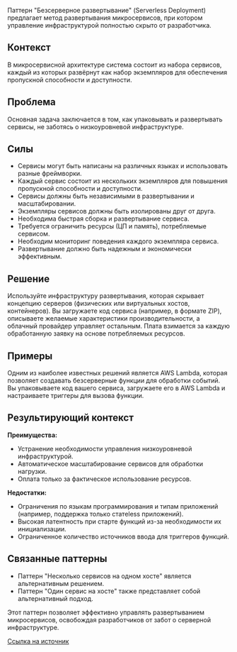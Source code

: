 Паттерн "Безсерверное развертывание" (Serverless Deployment) предлагает метод развертывания микросервисов, при котором управление инфраструктурой полностью скрыто от разработчика.

## Контекст

В микросервисной архитектуре система состоит из набора сервисов, каждый из которых развёрнут как набор экземпляров для обеспечения пропускной способности и доступности.

## Проблема

Основная задача заключается в том, как упаковывать и развертывать сервисы, не заботясь о низкоуровневой инфраструктуре.

## Силы

- Сервисы могут быть написаны на различных языках и использовать разные фреймворки.
- Каждый сервис состоит из нескольких экземпляров для повышения пропускной способности и доступности.
- Сервисы должны быть независимыми в развертывании и масштабировании.
- Экземпляры сервисов должны быть изолированы друг от друга.
- Необходима быстрая сборка и развертывание сервиса.
- Требуется ограничить ресурсы (ЦП и память), потребляемые сервисом.
- Необходим мониторинг поведения каждого экземпляра сервиса.
- Развертывание должно быть надежным и экономически эффективным.

## Решение

Используйте инфраструктуру развертывания, которая скрывает концепцию серверов (физических или виртуальных хостов, контейнеров). Вы загружаете код сервиса (например, в формате ZIP), описываете желаемые характеристики производительности, а облачный провайдер управляет остальным. Плата взимается за каждую обработанную заявку на основе потребляемых ресурсов.

## Примеры

Одним из наиболее известных решений является AWS Lambda, которая позволяет создавать безсерверные функции для обработки событий. Вы упаковываете код вашего сервиса, загружаете его в AWS Lambda и настраиваете триггеры для вызова функции.

## Результирующий контекст

**Преимущества:**

- Устранение необходимости управления низкоуровневой инфраструктурой.
- Автоматическое масштабирование сервисов для обработки нагрузки.
- Оплата только за фактическое использование ресурсов.

**Недостатки:**

- Ограничения по языкам программирования и типам приложений (например, поддержка только статeless приложений).
- Высокая латентность при старте функций из-за необходимости их инициализации.
- Ограниченное количество источников ввода для триггеров функций.

## Связанные паттерны

- Паттерн "Несколько сервисов на одном хосте" является альтернативным решением.
- Паттерн "Один сервис на хосте" также представляет собой альтернативный подход.

Этот паттерн позволяет эффективно управлять развертыванием микросервисов, освобождая разработчиков от забот о серверной инфраструктуре.

[Ссылка на источник](https://microservices.io/patterns/deployment/serverless-deployment.html)